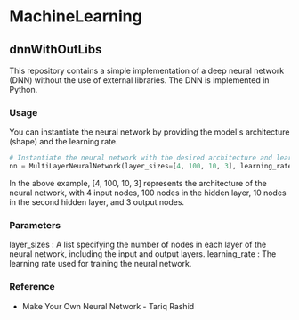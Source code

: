 # MachineLearning

## dnnWithOutLibs

This repository contains a simple implementation of a deep neural network (DNN) without the use of external libraries. The DNN is implemented in Python.

### Usage

You can instantiate the neural network by providing the model's architecture (shape) and the learning rate.

```python
# Instantiate the neural network with the desired architecture and learning rate
nn = MultiLayerNeuralNetwork(layer_sizes=[4, 100, 10, 3], learning_rate=0.01)
```
In the above example, [4, 100, 10, 3] represents the architecture of the neural network, with 4 input nodes, 100 nodes in the hidden layer, 10 nodes in the second hidden layer, and 3 output nodes.

### Parameters

layer_sizes : A list specifying the number of nodes in each layer of the neural network, including the input and output layers.
learning_rate : The learning rate used for training the neural network.

### Reference

- Make Your Own Neural Network - Tariq Rashid
